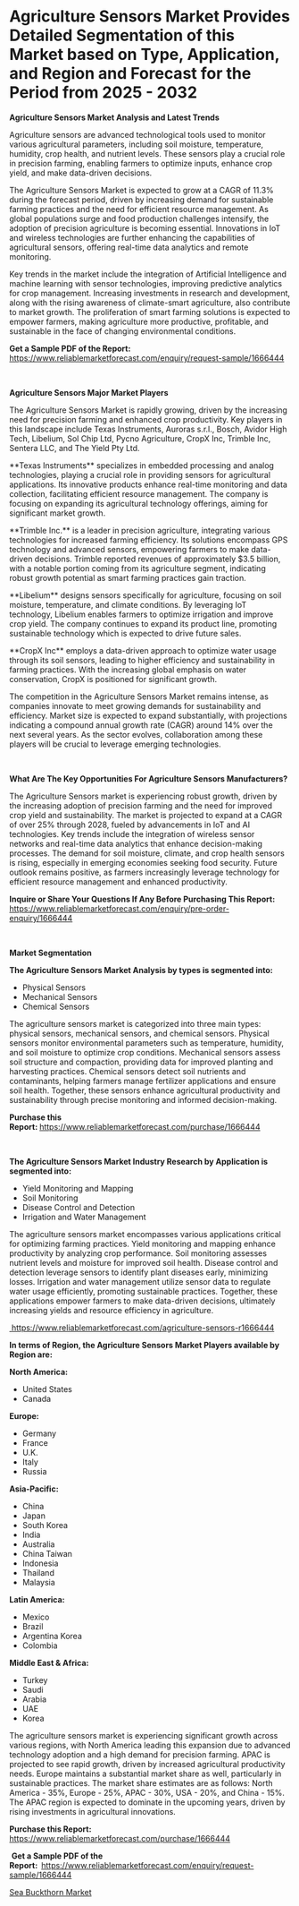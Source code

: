<p><h1>Agriculture Sensors Market Provides Detailed Segmentation of this Market based on Type, Application, and Region and Forecast for the Period from 2025 - 2032</h1></p><p><strong>Agriculture Sensors Market Analysis and Latest Trends</strong></p>
<p><p>Agriculture sensors are advanced technological tools used to monitor various agricultural parameters, including soil moisture, temperature, humidity, crop health, and nutrient levels. These sensors play a crucial role in precision farming, enabling farmers to optimize inputs, enhance crop yield, and make data-driven decisions.</p><p>The Agriculture Sensors Market is expected to grow at a CAGR of 11.3% during the forecast period, driven by increasing demand for sustainable farming practices and the need for efficient resource management. As global populations surge and food production challenges intensify, the adoption of precision agriculture is becoming essential. Innovations in IoT and wireless technologies are further enhancing the capabilities of agricultural sensors, offering real-time data analytics and remote monitoring. </p><p>Key trends in the market include the integration of Artificial Intelligence and machine learning with sensor technologies, improving predictive analytics for crop management. Increasing investments in research and development, along with the rising awareness of climate-smart agriculture, also contribute to market growth. The proliferation of smart farming solutions is expected to empower farmers, making agriculture more productive, profitable, and sustainable in the face of changing environmental conditions.</p></p>
<p><strong>Get a Sample PDF of the Report:&nbsp;</strong> <a href="https://www.reliablemarketforecast.com/enquiry/request-sample/1666444?utm_campaign=2277&utm_medium=2&utm_source=Github&utm_content=ia&utm_term=06032025&utm_id=agriculture-sensors">https://www.reliablemarketforecast.com/enquiry/request-sample/1666444</a></p>
<p>&nbsp;</p>
<p><strong>Agriculture Sensors Major Market Players</strong></p>
<p><p>The Agriculture Sensors Market is rapidly growing, driven by the increasing need for precision farming and enhanced crop productivity. Key players in this landscape include Texas Instruments, Auroras s.r.l., Bosch, Avidor High Tech, Libelium, Sol Chip Ltd, Pycno Agriculture, CropX Inc, Trimble Inc, Sentera LLC, and The Yield Pty Ltd.</p><p>**Texas Instruments** specializes in embedded processing and analog technologies, playing a crucial role in providing sensors for agricultural applications. Its innovative products enhance real-time monitoring and data collection, facilitating efficient resource management. The company is focusing on expanding its agricultural technology offerings, aiming for significant market growth.</p><p>**Trimble Inc.** is a leader in precision agriculture, integrating various technologies for increased farming efficiency. Its solutions encompass GPS technology and advanced sensors, empowering farmers to make data-driven decisions. Trimble reported revenues of approximately $3.5 billion, with a notable portion coming from its agriculture segment, indicating robust growth potential as smart farming practices gain traction.</p><p>**Libelium** designs sensors specifically for agriculture, focusing on soil moisture, temperature, and climate conditions. By leveraging IoT technology, Libelium enables farmers to optimize irrigation and improve crop yield. The company continues to expand its product line, promoting sustainable technology which is expected to drive future sales.</p><p>**CropX Inc** employs a data-driven approach to optimize water usage through its soil sensors, leading to higher efficiency and sustainability in farming practices. With the increasing global emphasis on water conservation, CropX is positioned for significant growth.</p><p>The competition in the Agriculture Sensors Market remains intense, as companies innovate to meet growing demands for sustainability and efficiency. Market size is expected to expand substantially, with projections indicating a compound annual growth rate (CAGR) around 14% over the next several years. As the sector evolves, collaboration among these players will be crucial to leverage emerging technologies.</p></p>
<p>&nbsp;</p>
<p><strong>What Are The Key Opportunities For Agriculture Sensors Manufacturers?</strong></p>
<p><p>The Agriculture Sensors market is experiencing robust growth, driven by the increasing adoption of precision farming and the need for improved crop yield and sustainability. The market is projected to expand at a CAGR of over 25% through 2028, fueled by advancements in IoT and AI technologies. Key trends include the integration of wireless sensor networks and real-time data analytics that enhance decision-making processes. The demand for soil moisture, climate, and crop health sensors is rising, especially in emerging economies seeking food security. Future outlook remains positive, as farmers increasingly leverage technology for efficient resource management and enhanced productivity.</p></p>
<p><strong>Inquire or Share Your Questions If Any Before Purchasing This Report:</strong> <a href="https://www.reliablemarketforecast.com/enquiry/pre-order-enquiry/1666444?utm_campaign=2277&utm_medium=2&utm_source=Github&utm_content=ia&utm_term=06032025&utm_id=agriculture-sensors">https://www.reliablemarketforecast.com/enquiry/pre-order-enquiry/1666444</a></p>
<p>&nbsp;</p>
<p><strong>Market Segmentation</strong></p>
<p><strong>The Agriculture Sensors Market Analysis by types is segmented into:</strong></p>
<p><ul><li>Physical Sensors</li><li>Mechanical Sensors</li><li>Chemical Sensors</li></ul></p>
<p><p>The agriculture sensors market is categorized into three main types: physical sensors, mechanical sensors, and chemical sensors. Physical sensors monitor environmental parameters such as temperature, humidity, and soil moisture to optimize crop conditions. Mechanical sensors assess soil structure and compaction, providing data for improved planting and harvesting practices. Chemical sensors detect soil nutrients and contaminants, helping farmers manage fertilizer applications and ensure soil health. Together, these sensors enhance agricultural productivity and sustainability through precise monitoring and informed decision-making.</p></p>
<p><strong>Purchase this Report:&nbsp;</strong><a href="https://www.reliablemarketforecast.com/purchase/1666444?utm_campaign=2277&utm_medium=2&utm_source=Github&utm_content=ia&utm_term=06032025&utm_id=agriculture-sensors">https://www.reliablemarketforecast.com/purchase/1666444</a></p>
<p>&nbsp;</p>
<p><strong>The Agriculture Sensors Market Industry Research by Application is segmented into:</strong></p>
<p><ul><li>Yield Monitoring and Mapping</li><li>Soil Monitoring</li><li>Disease Control and Detection</li><li>Irrigation and Water Management</li></ul></p>
<p><p>The agriculture sensors market encompasses various applications critical for optimizing farming practices. Yield monitoring and mapping enhance productivity by analyzing crop performance. Soil monitoring assesses nutrient levels and moisture for improved soil health. Disease control and detection leverage sensors to identify plant diseases early, minimizing losses. Irrigation and water management utilize sensor data to regulate water usage efficiently, promoting sustainable practices. Together, these applications empower farmers to make data-driven decisions, ultimately increasing yields and resource efficiency in agriculture.</p></p>
<p><a href="https://www.reliablemarketforecast.com/agriculture-sensors-r1666444?utm_campaign=2277&utm_medium=2&utm_source=Github&utm_content=ia&utm_term=06032025&utm_id=agriculture-sensors">&nbsp;https://www.reliablemarketforecast.com/agriculture-sensors-r1666444</a></p>
<p><strong>In terms of Region, the Agriculture Sensors Market Players available by Region are:</strong></p>
<p>
    <p> <strong> North America: </strong>
        <ul>
            <li>United States</li>
            <li>Canada</li>
        </ul>
        </p> 
    <p> <strong> Europe: </strong>
        <ul>
            <li>Germany</li>
            <li>France</li>
            <li>U.K.</li>
            <li>Italy</li>
            <li>Russia</li>
        </ul>
        </p> 
    <p> <strong> Asia-Pacific: </strong>
        <ul>
            <li>China</li>
            <li>Japan</li>
            <li>South Korea</li>
            <li>India</li>
            <li>Australia</li>
            <li>China Taiwan</li>
            <li>Indonesia</li>
            <li>Thailand</li>
            <li>Malaysia</li>
        </ul>
        </p> 
    <p> <strong> Latin America: </strong>
        <ul>
            <li>Mexico</li>
            <li>Brazil</li>
            <li>Argentina Korea</li>
            <li>Colombia</li>
        </ul>
        </p> 
    <p> <strong> Middle East & Africa: </strong>
        <ul>
            <li>Turkey</li>
            <li>Saudi</li>
            <li>Arabia</li>
            <li>UAE</li>
            <li>Korea</li>
        </ul>
    </p>
    </p>
<p><p>The agriculture sensors market is experiencing significant growth across various regions, with North America leading this expansion due to advanced technology adoption and a high demand for precision farming. APAC is projected to see rapid growth, driven by increased agricultural productivity needs. Europe maintains a substantial market share as well, particularly in sustainable practices. The market share estimates are as follows: North America - 35%, Europe - 25%, APAC - 30%, USA - 20%, and China - 15%. The APAC region is expected to dominate in the upcoming years, driven by rising investments in agricultural innovations.</p></p>
<p><strong>Purchase this Report: </strong><a href="https://www.reliablemarketforecast.com/purchase/1666444?utm_campaign=2277&utm_medium=2&utm_source=Github&utm_content=ia&utm_term=06032025&utm_id=agriculture-sensors">https://www.reliablemarketforecast.com/purchase/1666444</a></p>
<p>&nbsp;<strong>Get a Sample PDF of the Report:&nbsp;&nbsp;</strong><a href="https://www.reliablemarketforecast.com/enquiry/request-sample/1666444?utm_campaign=2277&utm_medium=2&utm_source=Github&utm_content=ia&utm_term=06032025&utm_id=agriculture-sensors">https://www.reliablemarketforecast.com/enquiry/request-sample/1666444</a></p>
<p><strong></strong></p>
<p><p><a href="https://github.com/DixieGrimes/Market-Research-Report-List-1/blob/main/sea-buckthorn-market.md?utm_campaign=2277&utm_medium=2&utm_source=Github&utm_content=ia&utm_term=06032025&utm_id=agriculture-sensors">Sea Buckthorn Market</a></p></p>